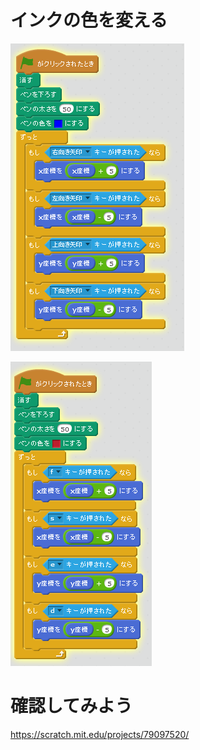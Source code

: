 # インクの色を変える

![](match3_001a.png)


![](match3_002a.png)

# 確認してみよう

https://scratch.mit.edu/projects/79097520/
